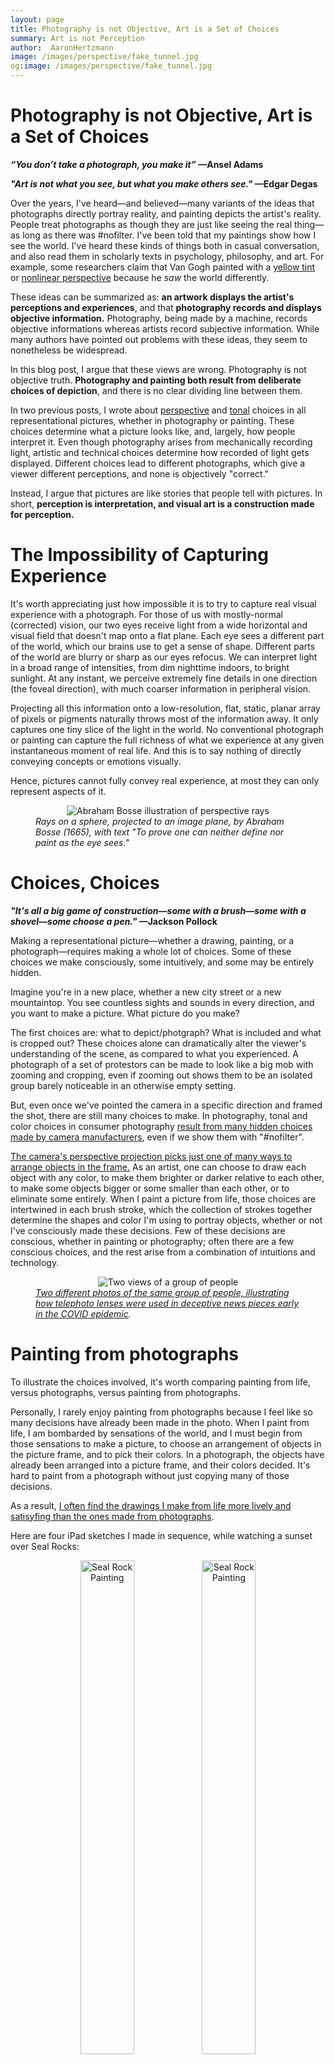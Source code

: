 ```yaml
---
layout: page
title: Photography is not Objective, Art is a Set of Choices
summary: Art is not Perception 
author:  AaronHertzmann
image: /images/perspective/fake_tunnel.jpg
og:image: /images/perspective/fake_tunnel.jpg
---
```



# Photography is not Objective, Art is a Set of Choices


**_“You don’t take a photograph, you make it”_ &mdash;Ansel Adams**

**_"Art is not what you see, but what you make others see."_
&mdash;Edgar Degas**




Over the years, I've heard—and believed—many variants of the ideas that photographs directly portray reality, and painting depicts the artist's reality. People treat photographs as though they are just like seeing the real thing—as long as there was #nofilter.  I've been told that my paintings show how I see the world.  I've heard these kinds of things both in casual conversation, and also read them in scholarly texts in psychology, philosophy, and art.  For example, some researchers claim that Van Gogh painted with a [yellow tint](https://www.nature.com/articles/eye199193) or [nonlinear perspective](https://www.tandfonline.com/doi/abs/10.1080/00043079.1976.10787347) because he _saw_ the world differently.

These ideas can be summarized as: **an artwork displays the artist's perceptions and experiences**, and that **photography records and displays objective information.**  Photography, being made by a machine, records objective informations whereas artists record subjective information.  While many authors have pointed out problems with these ideas, they seem to nonetheless be widespread.

In this blog post, I argue that these views are wrong. Photography is not objective truth.  **Photography and painting both result from  deliberate choices of depiction**, and there is no clear dividing line between them. 

In two previous posts, I wrote about [perspective](/2022/02/28/how-does-perspective-work.html) and [tonal](/2022/03/10/photographic-tone.html) choices in all representational pictures, whether in photography or painting. These choices determine what a picture looks like, and, largely, how people interpret it.  Even though photography arises from mechanically recording light, artistic and technical choices determine how recorded of light gets displayed. Different choices lead to different photographs, which give a viewer different perceptions, and none is objectively "correct."  

Instead, I argue that pictures are like stories that people tell with pictures. In short, **perception is interpretation, and visual art is a construction made for perception.**


# The Impossibility of Capturing Experience



It's worth appreciating just how impossible it is to try to capture real visual experience with a photograph. For those of us with mostly-normal (corrected) vision, our two eyes receive light from a wide horizontal and visual field that doesn't map onto a flat plane. Each eye sees a different part of the world, which our brains use to get a sense of shape. Different parts of the world are blurry or sharp as our eyes refocus. We can interpret light in a broad range of intensities, from dim nighttime indoors, to bright sunlight. At any instant, we perceive extremely fine details in one direction (the foveal direction), with much coarser information in peripheral vision.

Projecting all this information onto a low-resolution, flat, static, planar array of pixels or pigments naturally throws most of the information away. It only captures one tiny slice of the light in the world.    No conventional photograph or painting can capture the full richness of what we experience at any given instantaneous moment of real life.   And this is to say nothing of directly conveying concepts or emotions visually.

Hence, pictures cannot fully convey real experience, at most they can only represent aspects of it.
<center>
<figure>
   <img src="../../../images/perspective/bosse.jpg" alt="Abraham Bosse illustration of perspective rays"/>
  <figcaption align="left"><i>Rays on a sphere, projected to an image plane, by Abraham Bosse (1665), with text "To prove one can neither define nor paint as the eye sees."</i></figcaption>
</figure>
</center>


# Choices, Choices


**_"It's all a big game of construction&mdash;some with a brush&mdash;some with a shovel&mdash;some choose a pen."_ &mdash;Jackson Pollock**


Making a representational picture&mdash;whether a drawing, painting, or a photograph&mdash;requires making a whole lot of choices. Some of these choices we make consciously, some intuitively, and some may be entirely hidden. 

Imagine you're in a new place, whether a new city street or a new mountaintop. You see countless sights and sounds in every direction, and you want to make a picture. What picture do you make?

The first choices are: what to depict/photgraph? What is included and what is cropped out? These choices alone can dramatically alter the viewer's understanding of the scene, as compared to what you experienced. A photograph of a set of protestors can be made to look like a big mob with zooming and cropping, even if zooming out shows them to be an isolated group barely noticeable in an otherwise empty setting.

But, even once we've pointed the camera in a specific direction and framed the shot, there are still many choices to make. In photography, tonal and color choices in consumer photography [result from many hidden choices made by camera manufacturers](/2022/03/10/photographic-tone.html), even if we show them with "#nofilter". 

[The camera's perspective projection picks just one of many ways to arrange objects in the frame.](/2022/02/28/how-does-perspective-work.html)  As an artist, one can choose to draw each object with any color, to make them brighter or darker relative to each other, to make some objects bigger or some smaller than each other, or to eliminate some entirely. 
When I paint a picture from life, those choices are intertwined in each brush stroke, which the collection of strokes together determine the shapes and color I'm using to portray objects, whether or not I've consciously made these decisions.   Few of these decisions are conscious, whether in painting or photography; often there are a few conscious choices, and the rest arise from a combination of intuitions and technology.


<center>
<figure>
   <img src="../../../images/perspective/distancing.jpg" alt="Two views of a group of people"/>
  <figcaption align="left"><i><a href="https://petapixel.com/2020/05/04/these-photos-show-how-easy-it-is-to-create-fake-news-with-photography/
">Two different photos of the same group of people, illustrating how telephoto lenses were used in deceptive news pieces early in the COVID epidemic</A>.</i></figcaption>
</figure>
</center>


# Painting from photographs

To illustrate the choices involved, it's worth comparing painting from life, versus photographs, versus painting from photographs.

Personally, I rarely enjoy painting from photographs because I feel like so many decisions have already been made in the photo. 
When I paint from life, I am bombarded by sensations of the world, and I must begin from those sensations to make a picture, to choose an arrangement of objects in the picture frame, and to pick their colors.  In a photograph, the objects have already been arranged into a picture frame, and their colors decided.  It's hard to paint from a photograph without just copying many of those decisions.

As a result, [I often find the drawings I make from life more lively and satisyfing than the ones made from photographs](/2020/10/12/the-goal-of-painting.html).  

Here are four iPad sketches I made in sequence, while watching a sunset over Seal Rocks:
<center>
<figure>
   <p float="left">
   <a href="../../../images/landsend/sealrock1.JPG"><img src="../../../images/landsend/sealrock1.JPG" alt="Seal Rock Painting"  width="45%"/></a>&nbsp;<a href="../../../images/landsend/sealrock2.JPG"><img src="../../../images/landsend/sealrock2.JPG" alt="Seal Rock Painting"  width="45%"/></a>
</p>
   <p float="left">
   <a href="../../../images/landsend/sealrock3.JPG"><img src="../../../images/landsend/sealrock3.JPG" alt="Seal Rock Painting"  width="45%"/></a>&nbsp;<a href="../../../images/landsend/sealrock4.JPG"><img src="../../../images/landsend/sealrock4.JPG" alt="Seal Rock Painting"  width="45%"/></a>
</p>
</figure>
</center>
Each image took about 5-10 minutes to draw. For comparison, here's a photograph that I took around the time of the second sketch:
<center>
<figure>
   <p float="left">
   <img src="../../../images/landsend/sealrock-photo.JPG" alt="Seal Rock Photo"  width="45%"/>
</p>
</figure>
</center>
The photo looks much more realistic, but I don't feel like it quite captures the vibrance of the colors and the sunset.  In each drawing I made different choices that are quite different from those made in the photo.

Back home that night, I drew another picture, working from a photograph taken earlier that day. This took about 30-60 minutes:
<center>
<figure>
   <p float="left">
   <a href="../../../images/landsend/rock-ptg.JPG"><img src="../../../images/landsend/rock-ptg.JPG" alt="Rock Painting"  width="45%"/></a>
</p>
</figure>
</center>
I think the colors and details here are much more realistic than in the sketches above, but that's because I worked directly from a photograph, rather than sketching from life. So many of the color and perspective choices were made when the photograph was taken, and I only adapted them in the painting.

In fact, if you look at the photograph I worked from, it should be apparent how many of the choices in my painting came from the photo:
<center>
<figure>
   <p float="left">
   <img src="../../../images/landsend/rock-photo.JPG" alt="Rock Photo"  width="45%"/>
</p>
</figure>
</center>
One certainly can start from a photograph and create something new that's very different and new.  But it's  very different than starting from life. You begin with the choices in the photograph, and then either accept or modify them. It's like [anchoring](https://en.wikipedia.org/wiki/Anchoring_(cognitive_bias).) I don't think I would have come up with those first four sketches if I'd started from photographs.

I'm not saying that any of these images is intrinsically _better_ than another.  I think the photographs do a better job of "looking real" and conveying what the scene looks like. I think the drawings are more "expressive" and I like them better. I don't expect that anyone else likes them. But that's all beside the point; the main point is that these images all reflect different kinds of choices one can make.


# Vision is Interpretation, Art is Construction

People who haven't thought much about vision often think it's easy. If you see a teapot, you know it's a teapot. How? When asked, people give various "folk theories," e.g., I know that it has a handle and a spout. But how do you know that that thing is a handle? Because it's on the side of a teapot? 

The long history of computer vision research shows just how hard it is to understand how vision works.  In fact, many of the earliest computer vision researchers fell into the same trap. In the famous 1966 ["Summer Vision Project"](https://dspace.mit.edu/handle/1721.1/6125), a group of MIT undergrads was tasked with building an algorithm that looked at the contents of an image and describing what was in it.  Now, sixty years later, and we still have not solved this problem (despite tremendous progress) that an AI professor once thought could be solved in a summer.

Nowadays, in our modern understanding of perception (which is informed by experience with computer vision), vision is about making _interpretations_ of the stimuli we are given.  Often this process is modeled with Bayesian models like predictive coding. Prior knowledge and experience provide what Gombrich called "the beholder's share." 

When we view a picture, we _know_ it's a picture. We do not think we are looking through a window; numerous psychology studies show differences in how people interpret pictures of objects versus how they perceive the object itself.  We can understand all kinds of artistic styles that wouldn't make any sense if they had to be interpreted as direct recordings of light.  You can basically understand what's going on in my sunset sketches above, even though they don't literally look like the real thing.

<center>
<figure>
   <p float="left">
   <img src="../../../images/perspective/fake_tunnel.jpg" alt="Wile E. Coyote in front of a picture"/>
</p>
</figure>
<figcaption align="center">Unlike cartoon characters, we can tell the different between a realistic picture and reality.</figcaption>
</center>


This is the flip side of the "art is perception" fallacy. Perception isn't "transparent," and neither is art.  **Perception is interpretation, and art is a construction made for perception.**

I once drew a portrait of a friend. When I showed it to her, I mentioned that I didn't think it was very good.  She said "That's okay, it still shows how you see me through your eyes." This is exactly wrong. When I make a drawing, it's not what I see, it's what I make.


# Pictures as Storytelling

Storytelling provides an excellent metaphor for making pictures. Looking at a picture is not like reading a book and knowing what the words are. It's like reading a book and interpreting what the writer meant.

Suppose you're at a party, or with a friend, and you want to tell a story about some complicated event in your life. You immediately have lots of choices to make. Do you begin at the first thing that happen, or start with the big event in the middle, or begin with a teasing summary? Do you describe only the external events that happened, or do you describe your feelings in the event and how you interpreted others' feelings? Do you use neutral language or emotionally charged language? What elements do you describe and what do you leave out?

Each choice you make will affect how the listener hears the story: what they understand about what happened and about you; how they judge or interpret the events; whether they enjoy or it or get bored; and so on. It is impossible to fully convey your full experience in words. Yet we tell each other stories all the time, to communicate our experience, to find empathy and strengthen bonds, or to manipulate and persuade.   The degree to which we succeed depends in part on our skills in storytelling.

Pictures are like stories. They may be pleasurable for their own sake, and they may contain information about the world and about us. But all that information is the product of choices made by the painter/storyteller.  We construct stories from raw elements of experience or fiction; we construct paintings from sights and sounds and our imaginations.

Both painting and storytelling are skills that one can practice, and learn, and get better at through experience, as well as by learning various techniques (e.g., three-act structure, timing). 


# But Aren't Photographs Special? Is anything true?

Photographs still feel different from paintings. They seem objective and real in a way that most paintings don't. In some ways, they are.  Cameras do measure light, and display it in a way that can be made repeatably and described objectively, e.g., via light sensitivity plots and color response curves. They replicate much of our experience of the real world, and "look real" in many ways.  They are surely better for many tasks.

Nonetheless, the way the results are displayed are still the result of subjective choices, not objective truth.  The difference is when these choices are made. In a photograph, many of the compositional choices were made by camera manufacturers. If you pick up a camera and shoot, then nearly all of the representational choices come from rules set up by the manufacturer. If you adjust camera settings (zoom, exposure, lenses, etc.) then you gain more control, within the array of options designed by the manufacturer.   

Photographs can be very deceptive, e.g., misleading uses of [forced perspective](https://en.wikipedia.org/wiki/Forced_perspective). 
These topics come up a lot in discussion of "fake news" and digital forgeries.
See [Frédo Durand's slides](http://people.csail.mit.edu/fredo/tmp/FredoDurand_EthicsComputationalPhotography-small.pdf) for a comprehensive survey of real and fake imagery, and the confusing and fascinating ethical boundaries between them.  It's not as simple as "real" and "fake"

<center>
<figure>
   <p float="left">
   <img src="../../../images/lincoln.jpg" alt="Lincoln photoshop"/>
</p>
</figure>
</center>


 

# What is a picture?

Pictures defy simple explanation. Psychologists and philosophers have proposed all sorts of glib ways to understand images: they are purely a cultural construct; they are purely a science of illusionary optics.  Understanding how pictures work is far more complicated than this; they are a complex product of culture, biology, optics, evolution, and personal experience. To deny any aspect of these, whether the biological basis of vision or the cultural effects of different modes of communication, is to miss some aspects of picture-making.  To assume that photography is something set apart from painting and drawing is to mistake the nature of photography.

Vision and perception play important roles in picturemaking, but each picture we make is an act of construction, an act of creation, an act of deliberate communication. Just like a story, a picture can be truthful or deceptive or creative or imaginative&mdash;or even all of these things all at once.

